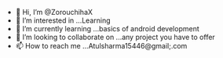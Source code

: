 - 👋 Hi, I’m @ZorouchihaX
- 👀 I’m interested in ...Learning
- 🌱 I’m currently learning ...basics of android development
- 💞️ I’m looking to collaborate on ...any project you have to offer
- 📫 How to reach me ...Atulsharma15446@gmail;.com

<!---
ZorouchihaX/ZorouchihaX is a ✨ special ✨ repository because its `README.md` (this file) appears on your GitHub profile.
You can click the Preview link to take a look at your changes.
--->
